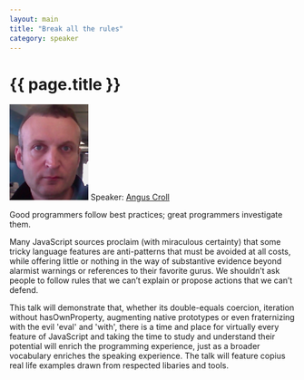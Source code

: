 ```yaml
---
layout: main
title: "Break all the rules"
category: speaker
---
```


# {{ page.title }}

<a href="http://javascriptweblog.wordpress.com"><img src="/images/angus-croll.png" class="speaker" alt="Angus Croll"></a>
Speaker: <a href="http://javascriptweblog.wordpress.com">Angus Croll</a>

Good programmers follow best practices; great programmers investigate them.

Many JavaScript sources proclaim (with miraculous certainty) that some tricky language features are anti-patterns that must be avoided at all costs, while offering little or nothing in the way of substantive evidence beyond alarmist warnings or references to their favorite gurus. We shouldn’t ask people to follow rules that we can’t explain or propose actions that we can’t defend.

This talk will demonstrate that, whether its double-equals coercion, iteration without hasOwnProperty, augmenting native prototypes or even fraternizing with the evil 'eval' and 'with', there is a time and place for virtually every feature of JavaScript and taking the time to study and understand their potential will enrich the programming experience, just as a broader vocabulary enriches the speaking experience. The talk will feature copius real life examples drawn from respected libaries and tools.
